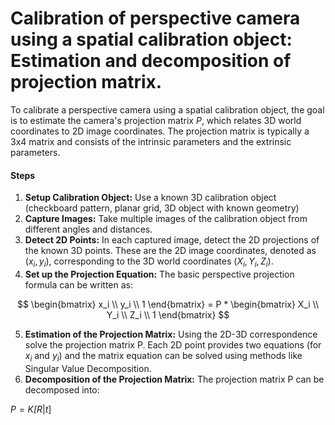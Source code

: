 # Calibration of perspective camera using a spatial calibration object: Estimation and decomposition of projection matrix.
To calibrate a perspective camera using a spatial calibration object, the goal is to estimate the camera's projection matrix $P$, which relates 3D world coordinates to 2D image coordinates. The projection matrix is typically a 3x4 matrix and consists of the intrinsic parameters and the extrinsic parameters.

#### Steps
1. **Setup Calibration Object:** Use a known 3D calibration object (checkboard pattern, planar grid, 3D object with known geometry)
2. **Capture Images:** Take multiple images of the calibration object from different angles and distances.
3. **Detect 2D Points:** In each captured image, detect the 2D projections of the known 3D points. These are the 2D image coordinates, denoted as $(x_i, y_i)$, corresponding to the 3D world coordinates $(X_i, Y_i, Z_i)$.
4. **Set up the Projection Equation:** The basic perspective projection formula can be written as:

$$
\begin{bmatrix}
  x_i \\
  y_i \\
  1
\end{bmatrix}
 =  P *
\begin{bmatrix}
  X_i \\
  Y_i \\
  Z_i \\
  1
\end{bmatrix} $$

5. **Estimation of the Projection Matrix:** Using the 2D-3D correspondence solve the projection matrix P. Each 2D point provides two equations (for $x_i$ and $y_i$) and the matrix equation can be solved using methods like Singular Value Decomposition.
6. **Decomposition of the Projection Matrix:** The projection matrix P can be decomposed into:

$P = K \dot [R | t]$
